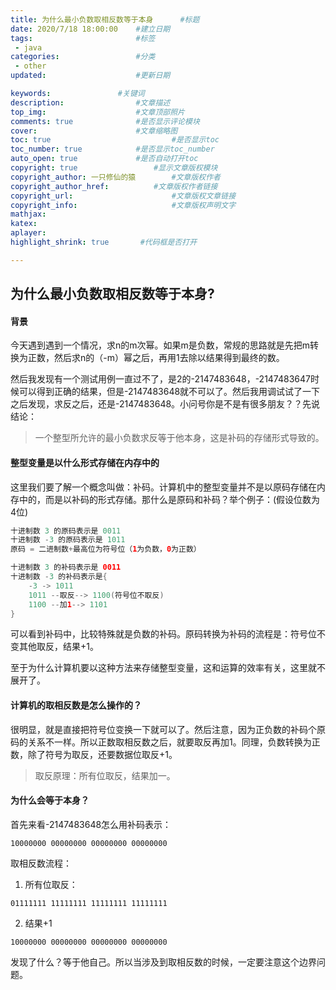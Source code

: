 ```yaml
---
title: 为什么最小负数取相反数等于本身  	#标题
date: 2020/7/18 18:00:00 	#建立日期
tags: 						#标签
 - java 
categories:  				#分类
 - other
updated: 					#更新日期

keywords:				#关键词
description:				#文章描述
top_img:					#文章顶部照片
comments: true				#是否显示评论模块
cover:						#文章缩略图
toc: true							#是否显示toc
toc_number: true			#是否显示toc_number
auto_open: true				#是否自动打开toc
copyright: true					#显示文章版权模块
copyright_author: 一只修仙的猿		#文章版权作者
copyright_author_href: 			#文章版权作者链接
copyright_url:						#文章版权文章链接
copyright_info:						#文章版权声明文字
mathjax:
katex:
aplayer:
highlight_shrink: true       #代码框是否打开

---
```




## 为什么最小负数取相反数等于本身?

#### 背景

今天遇到遇到一个情况，求n的m次幂。如果m是负数，常规的思路就是先把m转换为正数，然后求n的（-m）幂之后，再用1去除以结果得到最终的数。

然后我发现有一个测试用例一直过不了，是2的-2147483648，-2147483647时候可以得到正确的结果，但是-2147483648就不可以了。然后我用调试试了一下之后发现，求反之后，还是-2147483648。小问号你是不是有很多朋友？？先说结论：

> 一个整型所允许的最小负数求反等于他本身，这是补码的存储形式导致的。

#### 整型变量是以什么形式存储在内存中的

这里我们要了解一个概念叫做：补码。计算机中的整型变量并不是以原码存储在内存中的，而是以补码的形式存储。那什么是原码和补码？举个例子：(假设位数为4位)

```java
十进制数 3 的原码表示是 0011
十进制数 -3 的原码表示是 1011
原码 = 二进制数+最高位为符号位（1为负数，0为正数）
```

```kotlin
十进制数 3 的补码表示是 0011
十进制数 -3 的补码表示是{
    -3 -> 1011
    1011 --取反--> 1100(符号位不取反)
    1100 --加1--> 1101
}
```

可以看到补码中，比较特殊就是负数的补码。原码转换为补码的流程是：符号位不变其他取反，结果+1。

至于为什么计算机要以这种方法来存储整型变量，这和运算的效率有关，这里就不展开了。

#### 计算机的取相反数是怎么操作的？

很明显，就是直接把符号位变换一下就可以了。然后注意，因为正负数的补码个原码的关系不一样。所以正数取相反数之后，就要取反再加1。同理，负数转换为正数，除了符号为取反，还要数据位取反+1。

> 取反原理：所有位取反，结果加一。

#### 为什么会等于本身？

首先来看-2147483648怎么用补码表示：

```
10000000 00000000 00000000 00000000 
```

取相反数流程：

1. 所有位取反：

```
01111111 11111111 11111111 11111111
```

2. 结果+1

```
10000000 00000000 00000000 00000000
```

发现了什么？等于他自己。所以当涉及到取相反数的时候，一定要注意这个边界问题。